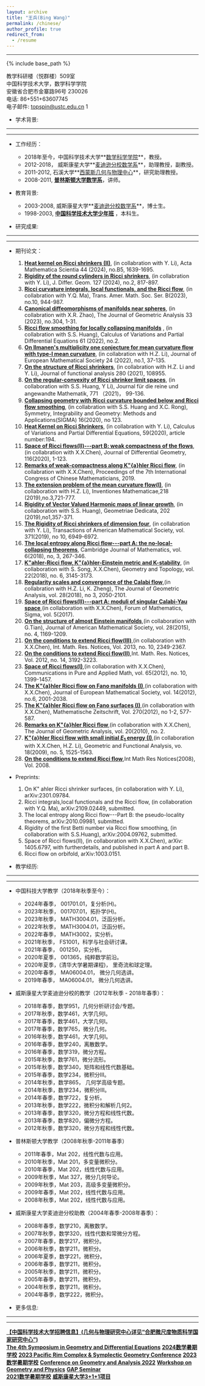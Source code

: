 ```yaml
---
layout: archive
title: "王兵(Bing Wang)"
permalink: /chinese/
author_profile: true
redirect_from:
  - /resume
---
```





---

{% include base_path %}


   教学科研楼（悦群楼）509室  
   中国科学技术大学，数学科学学院  
   安徽省合肥市金寨路96号 230026  
   电话: 86+551+63607745                   
   电子邮件: topspin@ustc.edu.cn
1

- 学术背景:
---

---

- 工作经历：
   - 2018年至今，中国科学技术大学**[数学科学学院](https://math.ustc.edu.cn/main.htm)**，教授。
   - 2012-2018， 威斯康星大学**[麦迪逊分校数学系](https://www.math.wisc.edu/)**，助理教授，副教授。
   - 2011-2012, 石溪大学**[西蒙斯几何与物理中心](https://scgp.stonybrook.edu/)**，研究助理教授。
   - 2008-2011, **[普林斯顿大学数学系](https://www.math.princeton.edu/)**，讲师。
    
- 教育背景:
   - 2003-2008, 威斯康星大学**[麦迪逊分校数学系](https://math.ustc.edu.cn/new/main.psp)**，博士生。
   - 1998-2003, **[中国科学技术大学少年班](https://sgy.ustc.edu.cn/)** ，本科生。


- 研究成果:
---

---

- 期刊论文：
   1. **[Heat kernel on Ricci shrinkers (II)](https://link.springer.com/article/10.1007/s10473-024-0502-7)**, (in collabration with Y. Li), Acta Mathematica Scientia 44 (2024), no.B5, 1639-1695.  
   2. **[Rigidity of the round cylinders in Ricci shrinkers](https://projecteuclid.org/journals/journal-of-differential-geometry/volume-127/issue-2/Rigidity-of-the-round-cylinders-in-Ricci-shrinkers/10.4310/jdg/1717772425.short)**, (in collabration with Y. Li), J. Differ. Geom. 127 (2024), no.2, 817-897.
   3. **[Ricci curvature integrals, local functionals, and the Ricci flow](https://www.ams.org/journals/btran/2023-10-27/S2330-0000-2023-00155-8/)**, (in collabration with Y.Q. Ma), Trans. Amer. Math. Soc. Ser. B(2023), no.10, 944-987.
   4. **[Canonical diffeomorphisms of manifolds near spheres](https://link.springer.com/article/10.1007/s12220-023-01375-x)**, (in collabration with X.R. Zhao), The Journal of Geometric Analysis 33 (2023), no.304, 1-31.
   5. **[Ricci flow smoothing for locally collapsing manifolds](https://link.springer.com/content/pdf/10.1007/s00526-021-02176-2.pdf)** , (in collabration with S.S. Huang), Calculus of Variations and Partial Differential Equations 61 (2022), no.2.
   6. **[On Ilmanen's multiplicity one conjecture for mean curvature flow with type-I mean curvature](https://ems.press/journals/jems/articles/1393833)**, (in collabration with H.Z. Li), Journal of European Mathematical Society 24 (2022), no.1, 37-135.
   7. **[On the structure of Ricci shrinkers](https://www.sciencedirect.com/science/article/pii/S0022123621000379?dgcid=author)**, (in collabration with H.Z. Li and Y. Li), Journal of functional analysis 280 (2021), 108955.
   8. ​​**[On the regular-convexity of Ricci shrinker limit spaces](https://www.degruyter.com/document/doi/10.1515/crelle-2020-0021/html)**, (in collaboration with S.S. Huang, Y Li),  Journal für die reine und angewandte Mathematik, 771 （2021)， 99-136.
   9. **[Collapsing geometry with Ricci curvature bounded below and Ricci flow smoothing](https://www.emis.de/journals/SIGMA/2020/123/sigma20-123.pdf)**, (in collabration with S.S. Huang and X.C. Rong), Symmetry, Integrability and Geometry: Methods and Applications(SIGMA) 16(2020), no 123.
   10. **[​​Heat Kernel on Ricci Shrinkers](https://link.springer.com/article/10.1007/s00526-020-01861-y)**, (in collabration with Y. Li), Calculus of Variations and Partial Differential Equations, 59(2020), article number:194.
   11. **[Space of Ricci flows(II)---part B: weak compactness of the flows](https://projecteuclid.org/journals/journal-of-differential-geometry/volume-116/issue-1/Space-of-Ricci-flows-IIPart-B--Weak-compactness-of/10.4310/jdg/1599271253.full)**, (in collabration with X.X.Chen), Journal of Differential Geometry, 116(2020), 1-123.
   12. **[Remarks of weak-compactness along K\"{a}hler Ricci flow](http://staff.ustc.edu.cn/~topspin/paper/89510-297_chapter13.pdf)**, (in collabration with X.X.Chen), Proceedings of the 7th International Congress of Chinese Mathematicians, 2019.
   13. **[The extension problem of the mean curvature flow(I)](https://link.springer.com/article/10.1007/s00222-019-00893-2)**, (in collaboration with H.Z. Li), Inventiones Mathematicae,218 (2019),no.3,721-777.
   14. **[Rigidity of Vector Valued Harmonic maps of linear growth](https://link.springer.com/article/10.1007/s10711-018-0418-2)**, (in collaboration with S.S. Huang), Geometriae Dedicata, 202 (2019),no1,357-371.
   15. **[The Rigidity of Ricci shrinkers of dimension four](https://www.ams.org/journals/tran/2019-371-10/S0002-9947-2019-07539-6/home.html)**, (in collabration with Y. Li), Transactions of American Mathematical Society, vol. 371(2019), no 10, 6949-6972.
   16. **[The local entropy along Ricci flow---part A: the no-local-collapsing theorems](https://intlpress.com/site/pub/pages/journals/items/cjm/content/vols/0006/0003/a002/index.php)**, Cambridge Journal of Mathematics, vol. 6(2018), no, 3, 267-346.
   17. **[K\"ahler-Ricci flow, K\"{a}hler-Einstein metric and K-stability](https://projecteuclid.org/euclid.gt/1538186735)**, (in collaboration with S. Song, X.X.Chen), Geometry and Topology, vol. 22(2018), no. 6, 3145-3173.
   18. **[Regularity scales and convergence of the Calabi flow](https://link.springer.com/article/10.1007/s12220-017-9896-y)**,(in collabration with H.Z. Li, K. Zheng), The Journal of Geometric Analysis, vol. 28(2018), no 3, 2050-2101.
   19. **[Space of Ricci flows(II)---part A: moduli of singular Calabi-Yau space](https://www.cambridge.org/core/journals/forum-of-mathematics-sigma/article/space-of-ricci-flows-iipart-a-moduli-of-singular-calabiyau-spaces/20442DF6AB4061F875A02251E9A1ADBB)**,(in collaboration with X.X.Chen), Forum of Mathematics, Sigma, vol. 5(2017).
   20. **[On the structure of almost Einstein manifolds](https://www.ams.org/journals/jams/2015-28-04/S0894-0347-2015-00834-7/home.html)**,(in collaboration with G.Tian), Journal of American Mathematical Society, vol. 28(2015), no. 4, 1169-1209.
   21. **[On the conditions to extend Ricci flow(III)](https://academic.oup.com/imrn/article-abstract/2013/10/2349/837339)**,(in collaboration with X.X.Chen), Int. Math. Res. Notices, Vol. 2013, no. 10, 2349-2367.
   22. **[On the conditions to extend Ricci flow(II)](https://academic.oup.com/imrn/article-abstract/2012/14/3192/739499?redirectedFrom=fulltext)**,Int. Math. Res. Notices, Vol. 2012, no. 14, 3192-3223.
   23. **[Space of Ricci flows(I)](https://onlinelibrary.wiley.com/doi/abs/10.1002/cpa.21414)**,(in collaboration with X.X.Chen), Communications in Pure and Applied Math, vol. 65(2012), no. 10, 1399-1457.
   24. **[The K\"{a}hler Ricci flow on Fano manifolds (I)](https://ems.press/journals/jems/articles/5229)**,(in collaboration with X.X.Chen), Journal of European Mathematical Society, vol. 14(2012), no.6, 2001-2038.
   25. **[The K\"{a}hler Ricci flow on Fano surfaces (I)](https://link.springer.com/article/10.1007/s00209-010-0813-3)**,(in collaboration with X.X.Chen), Mathematische Zeitschrift, Vol. 270(2012), no 1-2, 577-587.
   26. **[Remarks on K\"{a}hler Ricci flow](https://link.springer.com/article/10.1007/s12220-009-9113-8)**,(in collaboration with X.X.Chen), The Journal of Geometric Analysis, vol. 20(2010), no. 2.
   27. **[K\"{a}hler Ricci flow with small initial $E_1$ energy (I)](https://link.springer.com/article/10.1007/s00039-008-0690-7)**,(in collaboration with X.X.Chen, H.Z. Li), Geometric and Functional Analysis, vo. 18(2009), no. 5, 1525-1563.
   28. **[On the conditions to extend Ricci flow](https://academic.oup.com/imrn/article-abstract/doi/10.1093/imrn/rnn012/691696)**,Int Math Res Notices(2008), Vol. 2008.

- Preprints:
   1. On K\" ahler Ricci shrinker surfaces, (in collaboration with Y. Li), arXiv:2301.09784.
   2. Ricci integrals,local functionals and the Ricci flow, (in collaboration with Y.Q. Ma), arXiv:2109.02449, submitted.
   3. The local entropy along Ricci flow---Part B: the pseudo-locality theorems, arXiv:2010.09981, submitted.
   4. Rigidity of the first Betti number via Ricci flow smoothing, (in collaboration with S.S.Huang), arXiv:2004.09762, submitted.
   5. Space of Ricci flows(II), (in collaboration with X.X.Chen), arXiv: 1405.6797, with furtherdetails, and published in part A and part B.
   6. Ricci flow on orbifold, arXiv:1003.0151.


- 教学经历:
---

---

- 中国科技大学教学（2018年秋季至今）：
   - 2024年春季， 001701.01，复分析(H)。
   - 2023年秋季， 001707.01，拓扑学(H)。
   - 2023年秋季， MATH3004.01，泛函分析。
   - 2022年秋季， MATH3004.01，泛函分析。
   - 2022年春季， MATH3002，实分析。
   - 2021年秋季， FS1001，科学与社会研讨课。
   - 2021年春季， 001250，实分析。
   - 2020年夏季， 001365，纯粹数学前沿。
   - 2020年夏季，(清华大学暑期课程)， 里奇流和球定理。
   - 2020年春季， MA06004.01， 微分几何选讲。
   - 2019年春季， MA06004.01， 微分几何选讲。

 - 威斯康星大学麦迪逊分校的教学（2012年秋季 - 2018年春季）：
   - 2018年春季，数学951，几何分析研讨会/专题。
   - 2017年秋季，数学461，大学几何I。
   - 2017年春季，数学461，大学几何I。
   - 2017年春季，数学765，微分几何。
   - 2016年秋季，数学461，大学几何I。
   - 2016年春季，数学240，离散数学。
   - 2016年春季，数学319，微分方程。
   - 2015年秋季，数学761，微分流形。
   - 2015年秋季，数学340，矩阵和线性代数基础。
   - 2015年春季，数学234，微积分III。
   - 2014年秋季，数学865， 几何学高级专题。
   - 2014年秋季，数学234，微积分III。
   - 2014年春季，数学722，复分析。
   - 2013年秋季，数学222，微积分和解析几何2。
   - 2013年春季，数学320，微分方程和线性代数。
   - 2013年春季，数学820，偏微分方程。
   - 2012年秋季，数学320，微分方程和线性代数。

- 普林斯顿大学教学（2008年秋季-2011年春季）
   - 2011年春季，Mat 202，线性代数与应用。
   - 2010年秋季，Mat 201，多变量微积分。
   - 2010年春季，Mat 202，线性代数与应用。
   - 2009年秋季，Mat 327，微分几何导论。
   - 2009年秋季，Mat 203，高级多变量微积分。
   - 2009年春季，Mat 202，线性代数与应用。
   - 2008年秋季，Mat 202，线性代数与应用。

- 威斯康星大学麦迪逊分校助教（2004年春季-2008年春季）：
   - 2008年春季，数学210，离散数学。
   - 2007年秋季，数学320，线性代数和常微分方程。
   - 2007年春季，数学217，微积分。
   - 2006年秋季，数学211，微积分。
   - 2006年夏季，数学221，微积分。
   - 2006年春季，数学211，微积分。
   - 2005年秋季，数学211，微积分。
   - 2005年春季，数学211，微积分。
   - 2004年秋季，数学211，微积分。
   - 2004年春季，数学222，微积分。

- 更多信息:
---

---

**[【中国科学技术大学招聘信息】(几何与物理研究中心详见“合肥微尺度物质科学国家研究中心”)](https://employment.ustc.edu.cn/cn/indexnews.aspx?sign=635487875427187007#wcd)**  
**[The 4th Symposium in Geometry and Differential Equations](https://fsgde.casconf.cn/)**
**[2024数学暑期学校](https://igp.ustc.edu.cn/2024/0409/c28839a637608/page.htm)**
**[2023 Pacific Rim Complex & Symplectic Geometry Conference](https://2023prcsg.casconf.cn/)**
**[2023数学暑期学校](https://igp.ustc.edu.cn/2023/0410/c28839a598247/page.htm)**
**[Conference on Geometry and Analysis 2022](https://igp.ustc.edu.cn/2022/0602/c28837a557076/page.htm)**
**[Workshop on Geometry and Physics](http://staff.ustc.edu.cn/~topspin/index-conference.html)**
**[GAP Seminar](http://staff.ustc.edu.cn/~xinw09/)**  
**[2021数学暑期学校](https://igp.ustc.edu.cn/2024/0115/c28839a628331/page.htm)**
**[威斯康星大学3+1+1项目](https://oic.ustc.edu.cn/?post_type=news&p=10154)**


